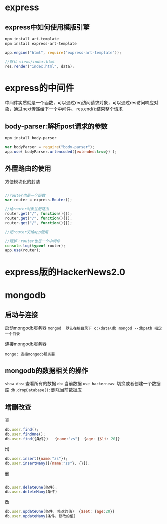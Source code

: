 # express

## express中如何使用模版引擎

```javascript
npm install art-template
npm install express-art-template

app.engine("html", require("express-art-template"));

//默认 views/index.html
res.render("index.html", data);

```

# express的中间件
中间件实质就是一个函数，可以通过req访问请求对象，可以通过res访问响应对象，通过next传递给下一个中间件。 res.end():结束整个请求

## body-parser:解析post请求的参数

```javascript
npm install body-parser

var bodyParser = require("body-parser");
app.use( bodyParser.urlencoded({extended:true}) );

```

## 外置路由的使用

方便模块化的封装
```js

//router也是一个函数
var router = express.Router();

//给router对象注册路由
router.get("/", function(){});
router.get("/", function(){});
router.get("/", function(){});

//把router交给app使用

//理解：router也是一个中间件
console.log(typeof router);
app.use(router);

```

# express版的HackerNews2.0


# mongodb

## 启动与连接

启动mongodb服务器
`
  mongod  默认在根目录下 c:\data\db
  mongod --dbpath 指定一个目录
`

连接mongodb服务器
```
mongo: 连接mongodb服务器
```

## mongodb的数据相关的操作

`show dbs`: 查看所有的数据
`db`: 当前数据
`use hackernews`: 切换或者创建一个数据库
`db.dropDatabase()`: 删除当前数据库

## 增删改查

查
```js
db.user.find();
db.user.findOne();
db.user.find({条件})   {name:"zs"}  {age: {$lt: 20}}
```

增
```js
db.user.insert({name:"zs"});
db.user.insertMany([{name:"zs"}, {}]);
```

删
```js

db.user.deleteOne(条件);
db.user.deleteMany(条件)

```

改
```js
db.user.updateOne(条件, 修改的值)  {$set: {age:20}}
db.user.updateMany(条件，修改的值)
```